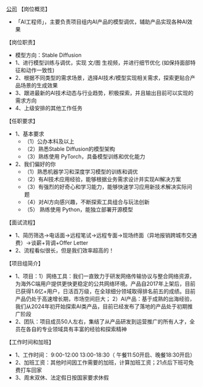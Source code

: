 [公司](README.md)
【岗位概览】
- 「AI工程师」，主要负责项目组内AI产品的模型调优，辅助产品实现各种AI效果

【岗位职责】
- 模型方向：Stable Diffusion
- 1、进行模型训练与调优，实现 文/图 生视频，并进行细节优化 (如保持面部特征和动作一致性)
- 2、根据不同类型的需求场景，选择AI技术/模型实现相关需求，探索更贴合产品场景的生成效果
- 3、跟进最新的AI技术动态与行业趋势，积极探索，并且输出目前可以实现的需求方向
- 4、上级安排的其他工作任务

【任职要求】
- 1、基本要求
  - （1）公办本科及以上
  - （2）熟悉Stable Diffusion的模型架构
  - （3）熟练使用 PyTorch，具备模型训练和优化能力
- 2、我们偏好的你
  - （1）熟悉机器学习和深度学习模型的训练和调优
  - （2）有AI技术应用经验，能够根据业务需求设计并实现AI解决方案
  - （3）有强烈的好奇心和学习能力，能够快速学习应用新技术解决实际问题
  - （4）对AI方向感兴趣，不断探索工具组合与玩法创新
  - （5） 熟练使用 Python，能独立部署开源模型

【面试流程】
- 1、简历筛选→电话面→远程笔试→远程专面→现场终面（异地报销跨城市交通费）→谈薪+背调+Offer Letter
- 2、流程看似很长，但是我们效率超高的！

【项目组简介】
- 1、项目：1）网络工具：我们一直致力于研发网络传输协议与整合网络资源，为海外C端用户提供更快更稳定的公共网络环境。产品自2017年上架后，目前已获得1.6亿+用户，日活百万级，在全球细分领域取得排名前五的成绩。目前产品仍处于高速增长期，市场空间巨大； 2）AI产品：基于成熟的出海经验，我们从2024年初开始探索AI类产品，目前已经发布了落地的产品处于初期推广阶段
- 2、团队：项目成员50人左右，集结了从产品研发到运营推广的所有人才，全员在各自的专业领域具有丰富的经验和探索精神

【工作时间和加班】
- 1、工作时间： 9:00-12:00 13:00-18:30（ 午餐11:50开启、晚餐18:30开启）
- 2、加班工资：其他时间因工作需要的加班，计算加班工资；21点后下班可免费打车回家
- 3、周末双休、法定假日按国家要求休假
